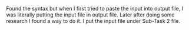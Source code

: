 Found the syntax but when I first tried to paste the input into output file, I was literally putting the input file in output file.
Later after doing some research I found a way to do it.
I put the input file under Sub-Task 2 file.
